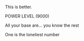 
This is better.

POWER LEVEL (9000)

All your base are... you know the rest

One is the loneliest number
